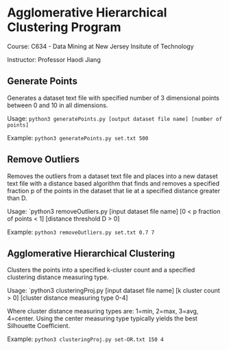 # Agglomerative Hierarchical Clustering Program
Course: C634 - Data Mining at New Jersey Insitute of Technology

Instructor: Professor Haodi Jiang

## Generate Points
Generates a dataset text file with specified number of 3 dimensional points between 0 and 10 in all dimensions.

Usage: `python3 generatePoints.py [output dataset file name] [number of points]`

Example: `python3 generatePoints.py set.txt 500`

## Remove Outliers
Removes the outliers from a dataset text file and places into a new dataset text file with a distance based algorithm that finds and removes a specified fraction p of the points in the dataset that lie at a specified distance greater than D.

Usage: `python3 removeOutliers.py [input dataset file name] [0 < p fraction of points < 1] [distance threshold D > 0]

Example: `python3 removeOutliers.py set.txt 0.7 7`

## Agglomerative Hierarchical Clustering
Clusters the points into a specified k-cluster count and a specified clustering distance measuring type.

Usage: `python3 clusteringProj.py [input dataset file name] [k cluster count > 0] [cluster distance measuring type 0-4]

Where cluster distance measuring types are: 1=min, 2=max, 3=avg, 4=center. Using the center measuring type typically yields the best Silhouette Coefficient.

Example: `python3 clusteringProj.py set-OR.txt 150 4`